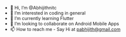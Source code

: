 - 👋 Hi, I’m @Abhijithnitc
- 👀 I’m interested in coding in general
- 🌱 I’m currently learning Flutter
- 💞️ I’m looking to collaborate on Android Mobile Apps
- 📫 How to reach me  - Say Hi at pabhijith@gmail.com

<!---
Abhijithnitc/Abhijithnitc is a ✨ special ✨ repository because its `README.md` (this file) appears on your GitHub profile.
You can click the Preview link to take a look at your changes.
--->
